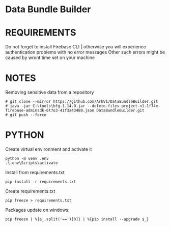 # Data Bundle Builder

# REQUIREMENTS
Do not forget to install Firebase CLI | otherwise you will experience authentication problems with no error messages
Other such errors might be caused by wront time set on your machine

# NOTES

Removing sensitive data from a repository
```
# git clone --mirror https://github.com/ArkV1/DataBundleBuilder.git
# java -jar C:\tools\bfg-1.14.0.jar --delete-files project-n1-1f74e-firebase-adminsdk-6t7o3-41f3a43480.json DataBundleBuilder.git
# git push --force
```

# PYTHON

Create virtual environment and activate it
```
python -m venv .env 
.\.env\Scripts\activate   
```

Install from requirements.txt 
```
pip install -r requirements.txt
```

Create requirements.txt 
```
pip freeze > requirements.txt
```

Packages update on windows: 
```
pip freeze | %{$_.split('==')[0]} | %{pip install --upgrade $_}
```